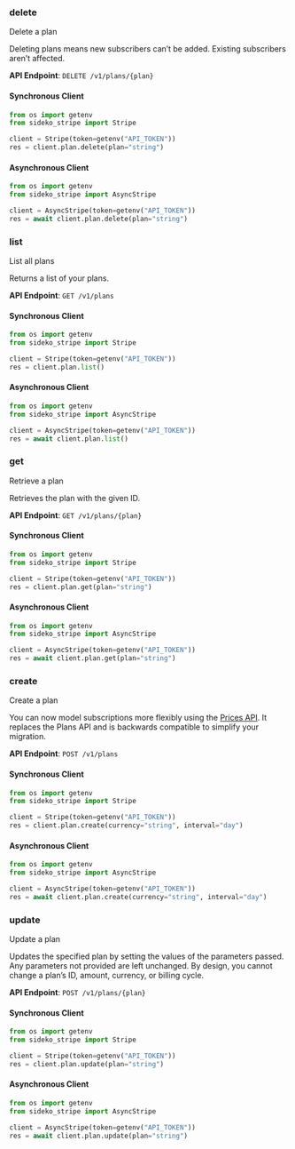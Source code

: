 
### delete <a name="delete"></a>
Delete a plan

<p>Deleting plans means new subscribers can’t be added. Existing subscribers aren’t affected.</p>

**API Endpoint**: `DELETE /v1/plans/{plan}`

#### Synchronous Client

```python
from os import getenv
from sideko_stripe import Stripe

client = Stripe(token=getenv("API_TOKEN"))
res = client.plan.delete(plan="string")
```

#### Asynchronous Client

```python
from os import getenv
from sideko_stripe import AsyncStripe

client = AsyncStripe(token=getenv("API_TOKEN"))
res = await client.plan.delete(plan="string")
```

### list <a name="list"></a>
List all plans

<p>Returns a list of your plans.</p>

**API Endpoint**: `GET /v1/plans`

#### Synchronous Client

```python
from os import getenv
from sideko_stripe import Stripe

client = Stripe(token=getenv("API_TOKEN"))
res = client.plan.list()
```

#### Asynchronous Client

```python
from os import getenv
from sideko_stripe import AsyncStripe

client = AsyncStripe(token=getenv("API_TOKEN"))
res = await client.plan.list()
```

### get <a name="get"></a>
Retrieve a plan

<p>Retrieves the plan with the given ID.</p>

**API Endpoint**: `GET /v1/plans/{plan}`

#### Synchronous Client

```python
from os import getenv
from sideko_stripe import Stripe

client = Stripe(token=getenv("API_TOKEN"))
res = client.plan.get(plan="string")
```

#### Asynchronous Client

```python
from os import getenv
from sideko_stripe import AsyncStripe

client = AsyncStripe(token=getenv("API_TOKEN"))
res = await client.plan.get(plan="string")
```

### create <a name="create"></a>
Create a plan

<p>You can now model subscriptions more flexibly using the <a href="#prices">Prices API</a>. It replaces the Plans API and is backwards compatible to simplify your migration.</p>

**API Endpoint**: `POST /v1/plans`

#### Synchronous Client

```python
from os import getenv
from sideko_stripe import Stripe

client = Stripe(token=getenv("API_TOKEN"))
res = client.plan.create(currency="string", interval="day")
```

#### Asynchronous Client

```python
from os import getenv
from sideko_stripe import AsyncStripe

client = AsyncStripe(token=getenv("API_TOKEN"))
res = await client.plan.create(currency="string", interval="day")
```

### update <a name="update"></a>
Update a plan

<p>Updates the specified plan by setting the values of the parameters passed. Any parameters not provided are left unchanged. By design, you cannot change a plan’s ID, amount, currency, or billing cycle.</p>

**API Endpoint**: `POST /v1/plans/{plan}`

#### Synchronous Client

```python
from os import getenv
from sideko_stripe import Stripe

client = Stripe(token=getenv("API_TOKEN"))
res = client.plan.update(plan="string")
```

#### Asynchronous Client

```python
from os import getenv
from sideko_stripe import AsyncStripe

client = AsyncStripe(token=getenv("API_TOKEN"))
res = await client.plan.update(plan="string")
```
